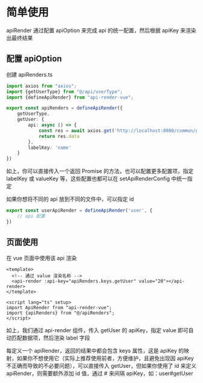 # 简单使用

apiRender 通过配置 apiOption 来完成 api 的统一配置，然后根据 apiKey 来渲染出最终结果

## 配置 apiOption

创建 apiRenders.ts

```ts
import axios from "axios";
import {getUserType} from "@/api/userType";
import {defineApiRender} from "api-render-vue";

export const apiRenders = defineApiRender({
    getUserType,
    getUser: {
        api: async () => {
            const res = await axios.get('http://localhost:8080/common/getData')
            return res.data
        },
        labelKey: 'name'
    }
})
```

如上，你可以直接传入一个返回 Promise 的方法，也可以配置更多配置项，指定 labelKey 或 valueKey 等，这些配置也都可以在 setApiRenderConfig 中统一指定

如果你想将不同的 api 放到不同的文件中，可以指定 id

```ts
export const userApiRender = defineApiRender('user', {
    // api 配置
})
```

## 页面使用

在 vue 页面中使用该 api 渲染

```vue
<template>
  <!-- 通过 value 渲染名称 -->
  <api-render :api-key="apiRenders.keys.getUser" value="20"></api-render>
</template>

<script lang="ts" setup>
import ApiRender from "api-render-vue";
import {apiRenders} from "@/apiRenders";
</script>
```

如上，我们通过 api-render 组件，传入 getUser 的 apiKey，指定 value 即可自动匹配数据项，然后渲染 label 字段

每定义一个 apiRender，返回的结果中都会包含 keys 属性，这是 apiKey 的映射，如果你不想使用它（实际上推荐使用前者，方便维护，且避免出现因 apiKey 不正确而导致的不必要问题），可以直接传入 getUser，但如果你使用了 id 来定义 apiRender，则需要额外添加 id 值，通过 # 来间隔 apiKey，如：user#getUser
